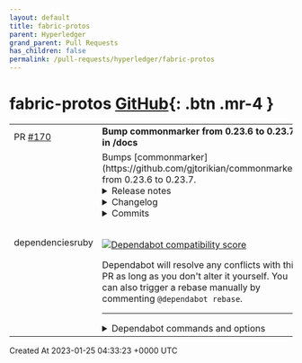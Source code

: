 ```yaml
---
layout: default
title: fabric-protos
parent: Hyperledger
grand_parent: Pull Requests
has_children: false
permalink: /pull-requests/hyperledger/fabric-protos
---
```


# fabric-protos <span class="fs-3 right-align">[GitHub](https://github.com/hyperledger/fabric-protos){: .btn .mr-4 }</span>


<div>
    <table>
        <tr>
            <td>
                PR <a href="https://github.com/hyperledger/fabric-protos/pull/170" class=".btn">#170</a>
            </td>
            <td>
                <b>
                    Bump commonmarker from 0.23.6 to 0.23.7 in /docs
                </b>
            </td>
        </tr>
        <tr>
            <td>
                <span class="chip">dependencies</span><span class="chip">ruby</span>
            </td>
            <td>
                Bumps [commonmarker](https://github.com/gjtorikian/commonmarker) from 0.23.6 to 0.23.7.
<details>
<summary>Release notes</summary>
<p><em>Sourced from <a href="https://github.com/gjtorikian/commonmarker/releases">commonmarker's releases</a>.</em></p>
<blockquote>
<h2>v0.23.7</h2>
<h2>What's Changed</h2>
<ul>
<li>C API stable test by <a href="https://github.com/gjtorikian"><code>@​gjtorikian</code></a> in <a href="https://github-redirect.dependabot.com/gjtorikian/commonmarker/pull/201">gjtorikian/commonmarker#201</a></li>
<li>Update to 29.0.gfm.7 by <a href="https://github.com/anticomputer"><code>@​anticomputer</code></a> in <a href="https://github-redirect.dependabot.com/gjtorikian/commonmarker/pull/224">gjtorikian/commonmarker#224</a></li>
</ul>
<p><strong>Full Changelog</strong>: <a href="https://github.com/gjtorikian/commonmarker/compare/v0.23.6...v0.23.7">https://github.com/gjtorikian/commonmarker/compare/v0.23.6...v0.23.7</a></p>
<h2>v0.23.7.pre1</h2>
<h2>What's Changed</h2>
<ul>
<li>C API stable test by <a href="https://github.com/gjtorikian"><code>@​gjtorikian</code></a> in <a href="https://github-redirect.dependabot.com/gjtorikian/commonmarker/pull/201">gjtorikian/commonmarker#201</a></li>
</ul>
<p><strong>Full Changelog</strong>: <a href="https://github.com/gjtorikian/commonmarker/compare/v0.23.6...v0.23.7.pre1">https://github.com/gjtorikian/commonmarker/compare/v0.23.6...v0.23.7.pre1</a></p>
</blockquote>
</details>
<details>
<summary>Changelog</summary>
<p><em>Sourced from <a href="https://github.com/gjtorikian/commonmarker/blob/main/CHANGELOG.md">commonmarker's changelog</a>.</em></p>
<blockquote>
<h1>Changelog</h1>
<h2><a href="https://github.com/gjtorikian/commonmarker/tree/v1.0.0.pre6">v1.0.0.pre6</a> (2023-01-09)</h2>
<p><a href="https://github.com/gjtorikian/commonmarker/compare/v1.0.0.pre5...v1.0.0.pre6">Full Changelog</a></p>
<p><strong>Closed issues:</strong></p>
<ul>
<li>Cargo.lock prevents Ruby 3.2.0 from installing commonmarker v1.0.0.pre4 <a href="https://github-redirect.dependabot.com/gjtorikian/commonmarker/issues/211">#211</a></li>
</ul>
<p><strong>Merged pull requests:</strong></p>
<ul>
<li>always use rb_sys (don't use Ruby's emerging cargo tooling where available) <a href="https://github-redirect.dependabot.com/gjtorikian/commonmarker/pull/213">#213</a> (<a href="https://github.com/kivikakk">kivikakk</a>)</li>
</ul>
<h2><a href="https://github.com/gjtorikian/commonmarker/tree/v1.0.0.pre5">v1.0.0.pre5</a> (2023-01-08)</h2>
<p><a href="https://github.com/gjtorikian/commonmarker/compare/v1.0.0.pre4...v1.0.0.pre5">Full Changelog</a></p>
<p><strong>Merged pull requests:</strong></p>
<ul>
<li>Provide 3.2 build support <a href="https://github-redirect.dependabot.com/gjtorikian/commonmarker/pull/212">#212</a> (<a href="https://github.com/gjtorikian">gjtorikian</a>)</li>
</ul>
<h2><a href="https://github.com/gjtorikian/commonmarker/tree/v1.0.0.pre4">v1.0.0.pre4</a> (2022-12-28)</h2>
<p><a href="https://github.com/gjtorikian/commonmarker/compare/v1.0.0.pre3...v1.0.0.pre4">Full Changelog</a></p>
<p><strong>Closed issues:</strong></p>
<ul>
<li>Will the cmark-gfm branch continue to be maintained for awhile? <a href="https://github-redirect.dependabot.com/gjtorikian/commonmarker/issues/207">#207</a></li>
</ul>
<p><strong>Merged pull requests:</strong></p>
<ul>
<li>Implement native syntax highlighting <a href="https://github-redirect.dependabot.com/gjtorikian/commonmarker/pull/209">#209</a> (<a href="https://github.com/gjtorikian">gjtorikian</a>)</li>
<li>Bump magnus from 0.4.3 to 0.4.4 <a href="https://github-redirect.dependabot.com/gjtorikian/commonmarker/pull/208">#208</a> (<a href="https://github.com/apps/dependabot">dependabot[bot]</a>)</li>
<li>Bump magnus from 0.4.2 to 0.4.3 <a href="https://github-redirect.dependabot.com/gjtorikian/commonmarker/pull/206">#206</a> (<a href="https://github.com/apps/dependabot">dependabot[bot]</a>)</li>
<li>Bump comrak from 0.14.0 to 0.15.0 <a href="https://github-redirect.dependabot.com/gjtorikian/commonmarker/pull/205">#205</a> (<a href="https://github.com/apps/dependabot">dependabot[bot]</a>)</li>
<li>Bump magnus from 0.4.1 to 0.4.2 <a href="https://github-redirect.dependabot.com/gjtorikian/commonmarker/pull/204">#204</a> (<a href="https://github.com/apps/dependabot">dependabot[bot]</a>)</li>
</ul>
<h2><a href="https://github.com/gjtorikian/commonmarker/tree/v1.0.0.pre3">v1.0.0.pre3</a> (2022-11-30)</h2>
<p><a href="https://github.com/gjtorikian/commonmarker/compare/v1.0.0.pre.2...v1.0.0.pre3">Full Changelog</a></p>
<p><strong>Closed issues:</strong></p>
<ul>
<li>Code block incorrectly parsed in commonmarker 1.0.0.pre <a href="https://github-redirect.dependabot.com/gjtorikian/commonmarker/issues/202">#202</a></li>
</ul>
<p><strong>Merged pull requests:</strong></p>
<ul>
<li>Windows build <a href="https://github-redirect.dependabot.com/gjtorikian/commonmarker/pull/197">#197</a> (<a href="https://github.com/gjtorikian">gjtorikian</a>)</li>
</ul>
<!-- raw HTML omitted -->
</blockquote>
<p>... (truncated)</p>
</details>
<details>
<summary>Commits</summary>
<ul>
<li><a href="https://github.com/gjtorikian/commonmarker/commit/734fd86c9719643e0ef058d983daeaf2523ea78b"><code>734fd86</code></a> Merge pull request <a href="https://github-redirect.dependabot.com/gjtorikian/commonmarker/issues/224">#224</a> from gjtorikian/update-to-29.0.gfm.7</li>
<li><a href="https://github.com/gjtorikian/commonmarker/commit/2e724ec52a5f66116c03682b6cc76c659f8efaf5"><code>2e724ec</code></a> Turned off Rubocop.</li>
<li><a href="https://github.com/gjtorikian/commonmarker/commit/9c923b0bfdb2e4087779042a483a2d6957dceb7a"><code>9c923b0</code></a> :gem: release 0.23.7</li>
<li><a href="https://github.com/gjtorikian/commonmarker/commit/30419c25e8566f3e02a0fad76f5e1a82341edeb1"><code>30419c2</code></a> Added call to cmark_init_standard_node_flags()</li>
<li><a href="https://github.com/gjtorikian/commonmarker/commit/9007c3798f2f6fcff80e49a7ced317887f259326"><code>9007c37</code></a> Update cmark-upstream to <a href="https://github.com/github/cmark-gfm/commit/57d5e093e">https://github.com/github/cmark-gfm/commit/57d5e093e</a>...</li>
<li><a href="https://github.com/gjtorikian/commonmarker/commit/1cfec133730ecdf683b90528a6bb7253b68a8208"><code>1cfec13</code></a> Merge pull request <a href="https://github-redirect.dependabot.com/gjtorikian/commonmarker/issues/201">#201</a> from gjtorikian/c-api-stable-test</li>
<li><a href="https://github.com/gjtorikian/commonmarker/commit/bbf631b413cf012490ccd63d423e69dfa855369b"><code>bbf631b</code></a> lint</li>
<li><a href="https://github.com/gjtorikian/commonmarker/commit/5b807a115d02dc7456467dbed871a3e91733ca7b"><code>5b807a1</code></a> ease up</li>
<li><a href="https://github.com/gjtorikian/commonmarker/commit/9a24e6d2fe3a1d384e29702c1a223a4fea5bdc87"><code>9a24e6d</code></a> Test fake version</li>
<li><a href="https://github.com/gjtorikian/commonmarker/commit/d8a43bc73a6ff5c15cd12ce7dcf49902ee8031ec"><code>d8a43bc</code></a> Allow for manual dispatch</li>
<li>Additional commits viewable in <a href="https://github.com/gjtorikian/commonmarker/compare/v0.23.6...v0.23.7">compare view</a></li>
</ul>
</details>
<br />


[![Dependabot compatibility score](https://dependabot-badges.githubapp.com/badges/compatibility_score?dependency-name=commonmarker&package-manager=bundler&previous-version=0.23.6&new-version=0.23.7)](https://docs.github.com/en/github/managing-security-vulnerabilities/about-dependabot-security-updates#about-compatibility-scores)

Dependabot will resolve any conflicts with this PR as long as you don't alter it yourself. You can also trigger a rebase manually by commenting `@dependabot rebase`.

[//]: # (dependabot-automerge-start)
[//]: # (dependabot-automerge-end)

---

<details>
<summary>Dependabot commands and options</summary>
<br />

You can trigger Dependabot actions by commenting on this PR:
- `@dependabot rebase` will rebase this PR
- `@dependabot recreate` will recreate this PR, overwriting any edits that have been made to it
- `@dependabot merge` will merge this PR after your CI passes on it
- `@dependabot squash and merge` will squash and merge this PR after your CI passes on it
- `@dependabot cancel merge` will cancel a previously requested merge and block automerging
- `@dependabot reopen` will reopen this PR if it is closed
- `@dependabot close` will close this PR and stop Dependabot recreating it. You can achieve the same result by closing it manually
- `@dependabot ignore this major version` will close this PR and stop Dependabot creating any more for this major version (unless you reopen the PR or upgrade to it yourself)
- `@dependabot ignore this minor version` will close this PR and stop Dependabot creating any more for this minor version (unless you reopen the PR or upgrade to it yourself)
- `@dependabot ignore this dependency` will close this PR and stop Dependabot creating any more for this dependency (unless you reopen the PR or upgrade to it yourself)
- `@dependabot use these labels` will set the current labels as the default for future PRs for this repo and language
- `@dependabot use these reviewers` will set the current reviewers as the default for future PRs for this repo and language
- `@dependabot use these assignees` will set the current assignees as the default for future PRs for this repo and language
- `@dependabot use this milestone` will set the current milestone as the default for future PRs for this repo and language

You can disable automated security fix PRs for this repo from the [Security Alerts page](https://github.com/hyperledger/fabric-protos/network/alerts).

</details>
            </td>
        </tr>
    </table>
    <div class="right-align">
        Created At 2023-01-25 04:33:23 +0000 UTC
    </div>
</div>

